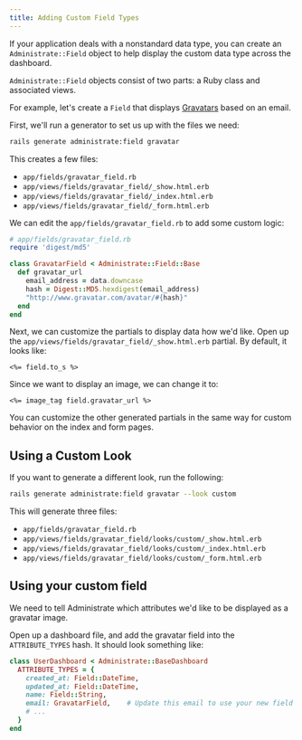 ```yaml
---
title: Adding Custom Field Types
---
```


If your application deals with a nonstandard data type,
you can create an `Administrate::Field` object to help display
the custom data type across the dashboard.

`Administrate::Field` objects consist of two parts:
a Ruby class and associated views.

For example, let's create a `Field` that displays [Gravatars] based on an email.

[Gravatars]: https://gravatar.com/

First, we'll run a generator to set us up with the files we need:

```bash
rails generate administrate:field gravatar
```

This creates a few files:

- `app/fields/gravatar_field.rb`
- `app/views/fields/gravatar_field/_show.html.erb`
- `app/views/fields/gravatar_field/_index.html.erb`
- `app/views/fields/gravatar_field/_form.html.erb`

We can edit the `app/fields/gravatar_field.rb` to add some custom logic:

```ruby
# app/fields/gravatar_field.rb
require 'digest/md5'

class GravatarField < Administrate::Field::Base
  def gravatar_url
    email_address = data.downcase
    hash = Digest::MD5.hexdigest(email_address)
    "http://www.gravatar.com/avatar/#{hash}"
  end
end
```

Next, we can customize the partials to display data how we'd like.
Open up the `app/views/fields/gravatar_field/_show.html.erb` partial.
By default, it looks like:

```eruby
<%= field.to_s %>
```

Since we want to display an image, we can change it to:

```eruby
<%= image_tag field.gravatar_url %>
```

You can customize the other generated partials in the same way
for custom behavior on the index and form pages.

## Using a Custom Look

If you want to generate a different look, run the following:

```bash
rails generate administrate:field gravatar --look custom
```

This will generate three files:

- `app/fields/gravatar_field.rb`
- `app/views/fields/gravatar_field/looks/custom/_show.html.erb`
- `app/views/fields/gravatar_field/looks/custom/_index.html.erb`
- `app/views/fields/gravatar_field/looks/custom/_form.html.erb`

## Using your custom field

We need to tell Administrate which attributes we'd like to be displayed as a
gravatar image.

Open up a dashboard file, and add the gravatar field into the `ATTRIBUTE_TYPES`
hash. It should look something like:

```ruby
class UserDashboard < Administrate::BaseDashboard
  ATTRIBUTE_TYPES = {
    created_at: Field::DateTime,
    updated_at: Field::DateTime,
    name: Field::String,
    email: GravatarField,    # Update this email to use your new field class
    # ...
  }
end
```

[Customizing Attribute Partials]: /customizing_attribute_partials
